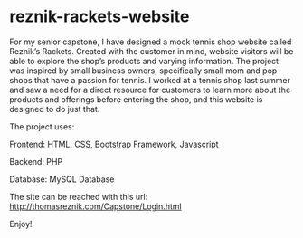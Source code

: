 # reznik-rackets-website


For my senior capstone, I have designed a mock tennis shop website called Reznik’s Rackets. 
Created with the customer in mind, website visitors will be able to explore the shop’s products and varying information. 
The project was inspired by small business owners, specifically small mom and pop shops that have a passion for tennis. 
I worked at a tennis shop last summer and saw a need for a direct resource for customers to learn more about the products and offerings before entering the shop, and this website is designed to do just that.

The project uses:

Frontend: HTML, CSS, Bootstrap Framework, Javascript

Backend: PHP

Database: MySQL Database

The site can be reached with this url: http://thomasreznik.com/Capstone/Login.html

Enjoy!
